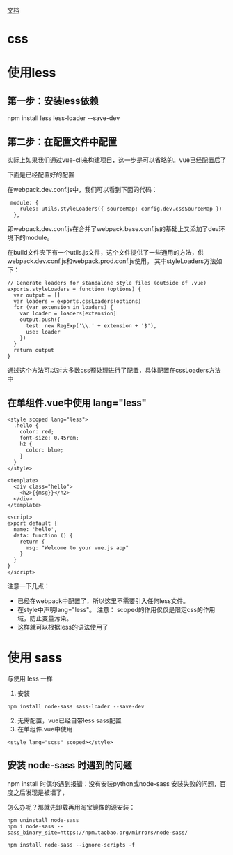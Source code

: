 

[文档](https://cli.vuejs.org/zh/guide/css.html)


# css



# 使用less

## 第一步：安装less依赖

npm install less less-loader --save-dev


## 第二步：在配置文件中配置

实际上如果我们通过vue-cli来构建项目，这一步是可以省略的。vue已经配置后了

下面是已经配置好的配置

在webpack.dev.conf.js中，我们可以看到下面的代码：

```
 module: {
    rules: utils.styleLoaders({ sourceMap: config.dev.cssSourceMap })
  },
```
即webpack.dev.conf.js在合并了webpack.base.conf.js的基础上又添加了dev环境下的module。 

在build文件夹下有一个utils.js文件，这个文件提供了一些通用的方法，供webpack.dev.conf.js和webpack.prod.conf.js使用。 其中styleLoaders方法如下：

```
// Generate loaders for standalone style files (outside of .vue)
exports.styleLoaders = function (options) {
  var output = []
  var loaders = exports.cssLoaders(options)
  for (var extension in loaders) {
    var loader = loaders[extension]
    output.push({
      test: new RegExp('\\.' + extension + '$'),
      use: loader
    })
  }
  return output
}
```
通过这个方法可以对大多数css预处理进行了配置，具体配置在cssLoaders方法中


## 在单组件.vue中使用   lang="less"

```
<style scoped lang="less">
  .hello {
    color: red;
    font-size: 0.45rem;
    h2 {
      color: blue;
    }
  }
</style>

<template>
  <div class="hello">
    <h2>{{msg}}</h2>
  </div>
</template>

<script>
export default {
  name: 'hello',
  data: function () {
    return {
      msg: "Welcome to your vue.js app"
    }
  }
}
</script>
```
注意一下几点：

- 已经在webpack中配置了，所以这里不需要引入任何less文件。
- 在style中声明lang="less"。 注意： scoped的作用仅仅是限定css的作用域，防止变量污染。
- 这样就可以根据less的语法使用了





# 使用 sass 

与使用 less 一样

1. 安装
```
npm install node-sass sass-loader --save-dev

```
2. 无需配置，vue已经自带less sass配置
3. 在单组件.vue中使用 
```
<style lang="scss" scoped></style>
```

## 安装 node-sass 时遇到的问题

npm install 时偶尔遇到报错：没有安装python或node-sass 安装失败的问题，百度之后发现是被墙了，

怎么办呢？那就先卸载再用淘宝镜像的源安装：
```
npm uninstall node-sass
npm i node-sass --sass_binary_site=https://npm.taobao.org/mirrors/node-sass/
```

```
npm install node-sass --ignore-scripts -f
```

